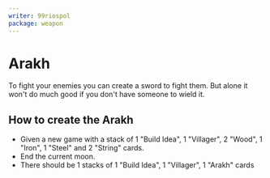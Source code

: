 ```yaml
---
writer: 99riospol
package: weapon
---
```


# Arakh

To fight your enemies you can create a sword to fight them.
But alone it won't do much good if you don't have someone to wield it.

## How to create the Arakh

 * Given a new game with a stack of 1 "Build Idea", 1 "Villager", 2 "Wood", 1 "Iron", 1 "Steel" and 2 "String" cards.
 * End the current moon.
 * There should be 1 stacks of 1 "Build Idea", 1 "Villager", 1 "Arakh" cards
